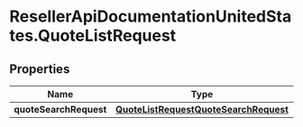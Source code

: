 # ResellerApiDocumentationUnitedStates.QuoteListRequest

## Properties

Name | Type | Description | Notes
------------ | ------------- | ------------- | -------------
**quoteSearchRequest** | [**QuoteListRequestQuoteSearchRequest**](QuoteListRequestQuoteSearchRequest.md) |  | [optional] 


